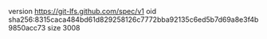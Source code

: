 version https://git-lfs.github.com/spec/v1
oid sha256:8315caca484bd61d829258126c7772bba92135c6ed5b7d69a8e3f4b9850acc73
size 3008
